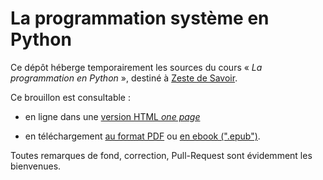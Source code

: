 # La programmation système en Python

Ce dépôt héberge temporairement les sources du cours « *La programmation
en Python* », destiné à [Zeste de Savoir](http://zestedesavoir.com).

Ce brouillon est consultable :

* en ligne dans une [version HTML *one
  page*](http://arnaudcalmettes.github.io/cours-python-systeme/python_linux.html)

* en téléchargement [au format
  PDF](http://arnaudcalmettes.github.io/cours-python-systeme/python_linux.pdf) ou [en ebook
(".epub")](http://arnaudcalmettes.github.io/cours-python-systeme/python_linux.epub).

Toutes remarques de fond, correction, Pull-Request sont évidemment les bienvenues.
